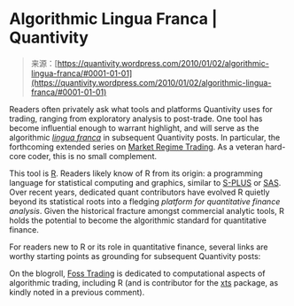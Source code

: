<!--yml
category: 未分类
date: 2024-05-18 13:54:44
-->

# Algorithmic Lingua Franca | Quantivity

> 来源：[https://quantivity.wordpress.com/2010/01/02/algorithmic-lingua-franca/#0001-01-01](https://quantivity.wordpress.com/2010/01/02/algorithmic-lingua-franca/#0001-01-01)

Readers often privately ask what tools and platforms Quantivity uses for trading, ranging from exploratory analysis to post-trade. One tool has become influential enough to warrant highlight, and will serve as the algorithmic [*lingua franca*](http://en.wikipedia.org/wiki/Lingua_franca) in subsequent Quantivity posts. In particular, the forthcoming extended series on [Market Regime Trading](https://quantivity.wordpress.com/2009/12/31/market-regime-trading-redux/). As a veteran hard-core coder, this is no small complement.

This tool is [R](http://www.r-project.org/). Readers likely know of R from its origin: a programming language for statistical computing and graphics, similar to [S-PLUS](http://en.wikipedia.org/wiki/S-PLUS) or [SAS](http://en.wikipedia.org/wiki/SAS_%28software%29). Over recent years, dedicated quant contributors have evolved R quietly beyond its statistical roots into a fledging *platform for quantitative finance analysis*. Given the historical fracture amongst commercial analytic tools, R holds the potential to become the algorithmic standard for quantitative finance.

For readers new to R or its role in quantitative finance, several links are worthy starting points as grounding for subsequent Quantivity posts:

On the blogroll, [Foss Trading](http://blog.fosstrading.com/) is dedicated to computational aspects of algorithmic trading, including R (and is contributor for the [xts](http://cran.r-project.org/web/packages/xts/index.html) package, as kindly noted in a previous comment).